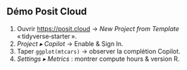 ## Démo Posit Cloud

1.  Ouvrir <https://posit.cloud> → *New Project from Template*
    « tidyverse‑starter ».
2.  *Project ▸ Copilot* → Enable & Sign In.
3.  Taper `ggplot(mtcars)` → observer la complétion Copilot.
4.  *Settings ▸ Metrics* : montrer compute hours & version R.